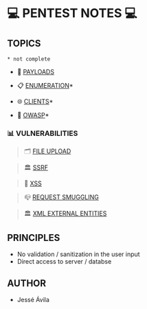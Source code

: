 # 💻 PENTEST NOTES 💻

## TOPICS

`* not complete`

- 🧨 [PAYLOADS](BUG%20BOUNTY/PAYLOADS.md)

- 📋 [ENUMERATION](BUG%20BOUNTY/ENUMERATION.md)\*

- 🌐 [CLIENTS](BUG%20BOUNTY/CLIENTS.md)\*

<!-- - 💳 [JOB](BUG%20BOUNTY%20595f3a9ee1464e5183127e981679145f/PENTEST%20ddccf7115ea445f0ac88bab937e6eb10.md)-->

- 🐝 [OWASP](BUG%20BOUNTY/OWASP.md)\*

### 📊 VULNERABILITIES

<!--📊 [VULNERABILITIES](BUG%20BOUNTY%20595f3a9ee1464e5183127e981679145f/VULNERABILITIES%2014611edc05b64125b1ff0e403c6794f3.md)-->

> 🗂 [FILE UPLOAD](BUG%20BOUNTY/VULNERABILITIES/FILE_UPLOAD.md)

> 🏛 [SSRF](BUG%20BOUNTY/VULNERABILITIES/SSRF.md)

> 🧮 [XSS](BUG%20BOUNTY/VULNERABILITIES/XSS.md)

> 📪 [REQUEST SMUGGLING](BUG%20BOUNTY/VULNERABILITIES/REQUEST_SMUGGLING.md)

> 🏛 [XML EXTERNAL ENTITIES](BUG%20BOUNTY/VULNERABILITIES/XEE.md)

## PRINCIPLES

- No validation / sanitization in the user input
- Direct access to server / databse

## AUTHOR

- Jessé Ávila
